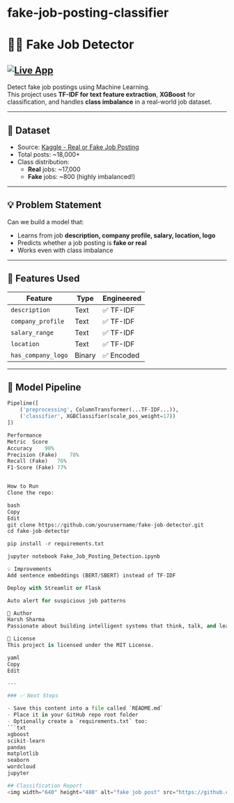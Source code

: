 # fake-job-posting-classifier
# 🕵️‍♂️ Fake Job Detector

## [![Live App](https://img.shields.io/badge/Live-Fake_Job_Classifier-green?style=for-the-badge&logo=streamlit)](https://fake-job-posting-classifier.onrender.com)


Detect fake job postings using Machine Learning.  
This project uses **TF-IDF for text feature extraction**, **XGBoost** for classification, and handles **class imbalance** in a real-world job dataset.

---

## 📂 Dataset

- Source: [Kaggle - Real or Fake Job Posting](https://www.kaggle.com/datasets/shivamb/real-or-fake-fake-jobposting-prediction)
- Total posts: ~18,000+
- Class distribution:
  - **Real** jobs: ~17,000
  - **Fake** jobs: ~800 (highly imbalanced!)

---

## 💡 Problem Statement

Can we build a model that:
- Learns from job **description, company profile, salary, location, logo**
- Predicts whether a job posting is **fake or real**
- Works even with class imbalance

---

## 🔧 Features Used

| Feature            | Type     | Engineered |
|-------------------|----------|------------|
| `description`      | Text     | ✅ TF-IDF |
| `company_profile`  | Text     | ✅ TF-IDF |
| `salary_range`     | Text     | ✅ TF-IDF |
| `location`         | Text     | ✅ TF-IDF |
| `has_company_logo` | Binary   | ✅ Encoded |

---

## 🤖 Model Pipeline

```python
Pipeline([
    ('preprocessing', ColumnTransformer(...TF-IDF...)),
    ('classifier', XGBClassifier(scale_pos_weight=17))
])

Performance
Metric	Score
Accuracy	98%
Precision (Fake)	78%
Recall (Fake)	76%
F1-Score (Fake)	77%


How to Run
Clone the repo:

bash
Copy
Edit
git clone https://github.com/yourusername/fake-job-detector.git
cd fake-job-detector

pip install -r requirements.txt

jupyter notebook Fake_Job_Posting_Detection.ipynb

💡 Improvements
Add sentence embeddings (BERT/SBERT) instead of TF-IDF

Deploy with Streamlit or Flask

Auto alert for suspicious job patterns

🙌 Author
Harsh Sharma
Passionate about building intelligent systems that think, talk, and learn like humans 🧠

📜 License
This project is licensed under the MIT License.

yaml
Copy
Edit

---

### ✅ Next Steps

- Save this content into a file called `README.md`
- Place it in your GitHub repo root folder
- Optionally create a `requirements.txt` too:
```txt
xgboost
scikit-learn
pandas
matplotlib
seaborn
wordcloud
jupyter

## Classification Report
<img width="640" height="480" alt="fake job post" src="https://github.com/user-attachments/assets/fbc0077f-a0f4-4387-9cdb-6ae29427416d" />


